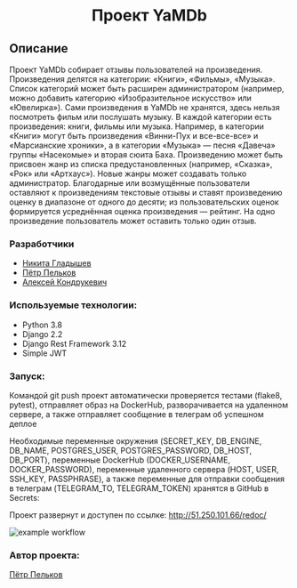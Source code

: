 ## <h1 align="center"> Проект YaMDb </h1>



## Описание
Проект YaMDb собирает отзывы пользователей на произведения. Произведения делятся на категории: «Книги», «Фильмы», «Музыка». Список категорий может быть расширен администратором (например, можно добавить категорию «Изобразительное искусство» или «Ювелирка»).
Сами произведения в YaMDb не хранятся, здесь нельзя посмотреть фильм или послушать музыку.
В каждой категории есть произведения: книги, фильмы или музыка. Например, в категории «Книги» могут быть произведения «Винни-Пух и все-все-все» и «Марсианские хроники», а в категории «Музыка» — песня «Давеча» группы «Насекомые» и вторая сюита Баха.
Произведению может быть присвоен жанр из списка предустановленных (например, «Сказка», «Рок» или «Артхаус»). Новые жанры может создавать только администратор.
Благодарные или возмущённые пользователи оставляют к произведениям текстовые отзывы и ставят произведению оценку в диапазоне от одного до десяти; из пользовательских оценок формируется усреднённая оценка произведения — рейтинг. На одно произведение пользователь может оставить только один отзыв.

### Разработчики
* [Никита Гладышев](https://github.com/SpaceJesusJPG)
* [Пётр Пельков](https://github.com/pelkovpa)
* [Алексей Кондрукевич](https://github.com/AlexeyKondrukevich)

### Используемые технологии:

* Python 3.8
* Django 2.2
* Django Rest Framework 3.12
* Simple JWT

### Запуск:

Командой git push проект автоматически проверяется тестами (flake8, pytest), отправляет образ на DockerHub, разворачивается на удаленном сервере, а также отправляет сообщение в телеграм об успешном деплое 

Необходимые переменные окружения (SECRET_KEY, DB_ENGINE, DB_NAME, POSTGRES_USER, POSTGRES_PASSWORD, DB_HOST, DB_PORT), переменные DockerHub (DOCKER_USERNAME, DOCKER_PASSWORD), переменные удаленного сервера (HOST, USER, SSH_KEY, PASSPHRASE), а также переменные для отправки сообщения в телеграм (TELEGRAM_TO, TELEGRAM_TOKEN) хранятся в GitHub в Secrets: 

Проект развернут и доступен по ссылке: http://51.250.101.66/redoc/

![example workflow](https://github.com/pelkovpa/yamdb_final/actions/workflows/yamdb_workflow.yml/badge.svg)

### Автор проекта:
[Пётр Пельков](https://github.com/pelkovpa)

